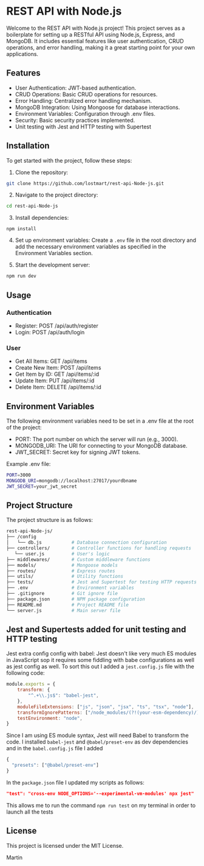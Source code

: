 # REST API with Node.js

Welcome to the REST API with Node.js project! This project serves as a boilerplate for setting up a RESTful API using Node.js, Express, and MongoDB. It includes essential features like user authentication, CRUD operations, and error handling, making it a great starting point for your own applications.

## Features

- User Authentication: JWT-based authentication.
- CRUD Operations: Basic CRUD operations for resources.
- Error Handling: Centralized error handling mechanism.
- MongoDB Integration: Using Mongoose for database interactions.
- Environment Variables: Configuration through .env files.
- Security: Basic security practices implemented.
- Unit testing with Jest and HTTP testing with Supertest

## Installation

To get started with the project, follow these steps:

1. Clone the repository:

```bash
git clone https://github.com/lostmart/rest-api-Node-js.git
```

2. Navigate to the project directory:

```bash
cd rest-api-Node-js
```

3. Install dependencies:

```
npm install
```

4. Set up environment variables:
   Create a `.env` file in the root directory and add the necessary environment variables as specified in the Environment Variables section.

5. Start the development server:

```bash
npm run dev
```

## Usage

### Authentication

- Register: POST /api/auth/register
- Login: POST /api/auth/login

### User

- Get All Items: GET /api/items
- Create New Item: POST /api/items
- Get Item by ID: GET /api/items/:id
- Update Item: PUT /api/items/:id
- Delete Item: DELETE /api/items/:id

## Environment Variables

The following environment variables need to be set in a .env file at the root of the project:

- PORT: The port number on which the server will run (e.g., 3000).
- MONGODB_URI: The URI for connecting to your MongoDB database.
- JWT_SECRET: Secret key for signing JWT tokens.

Example .env file:

```bash
PORT=3000
MONGODB_URI=mongodb://localhost:27017/yourdbname
JWT_SECRET=your_jwt_secret
```

## Project Structure

The project structure is as follows:

```bash
rest-api-Node-js/
├── /config
│   └── db.js           # Database connection configuration
├── controllers/        # Controller functions for handling requests
   └── user.js          # User's logic
├── middlewares/        # Custom middleware functions
├── models/             # Mongoose models
├── routes/             # Express routes
├── utils/              # Utility functions
├── tests/              # Jest and Supertest for testing HTTP requests
├── .env                # Environment variables
├── .gitignore          # Git ignore file
├── package.json        # NPM package configuration
├── README.md           # Project README file
└── server.js           # Main server file
```

## Jest and Supertests added for unit testing and HTTP testing

Jest extra config config with babel: Jest doesn't like very much ES modules in JavaScript sop it requires some fiddling with babe configurations as well as jest config as well. To sort this out I added a `jest.config.js` file with the following code:

```javascript
module.exports = {
	transform: {
		"^.+\\.js$": "babel-jest",
	},
	moduleFileExtensions: ["js", "json", "jsx", "ts", "tsx", "node"],
	transformIgnorePatterns: ["/node_modules/(?!(your-esm-dependency)/)"],
	testEnvironment: "node",
}
```

Since I am using ES module syntax, Jest will need Babel to transform the code. I installed `babel-jest` and `@babel/preset-env` as dev dependencies and in the `babel.config.js` file I added

```javascript
{
  "presets": ["@babel/preset-env"]
}
```

In the `package.json` file I updated my scripts as follows:

```json
"test": "cross-env NODE_OPTIONS='--experimental-vm-modules' npx jest"
```

This allows me to run the command `npm run test` on my terminal in order to launch all the tests

## License

This project is licensed under the MIT License.

Martin
